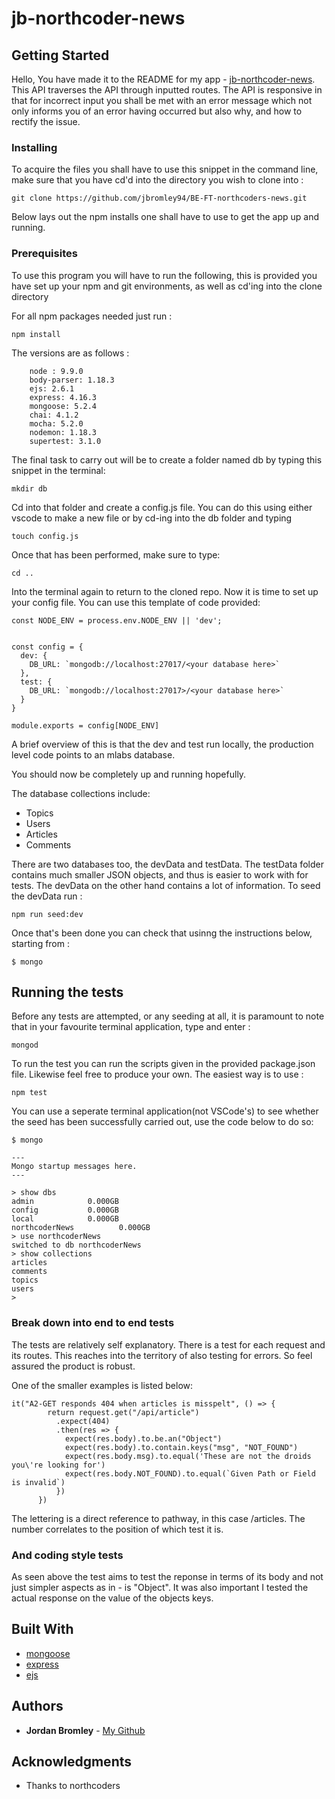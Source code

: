 # jb-northcoder-news

## Getting Started

Hello,
You have made it to the README for my app - [jb-northcoder-news](https://jb-northcoder-news.herokuapp.com/).
This API traverses the API through inputted routes. The API is responsive in that for incorrect input you shall be met with an error message which not only informs you of an error having occurred but also why, and how to rectify the issue.

### Installing

To acquire the files you shall have to use this snippet in the command line, make sure that you have cd'd into the directory you wish to clone into :

```
git clone https://github.com/jbromley94/BE-FT-northcoders-news.git
```

Below lays out the npm installs one shall have to use to get the app up and running.

### Prerequisites

To use this program you will have to run the following, this is provided you have set up your npm and git environments, as well as cd'ing into the clone directory

For all npm packages needed just run :

```
npm install
```

The versions are as follows :

```
    node : 9.9.0
    body-parser: 1.18.3
    ejs: 2.6.1
    express: 4.16.3
    mongoose: 5.2.4
    chai: 4.1.2
    mocha: 5.2.0
    nodemon: 1.18.3
    supertest: 3.1.0
```

The final task to carry out will be to create a folder named db by typing this snippet in the terminal:

```
mkdir db
```

Cd into that folder and create a config.js file. You can do this using either vscode to make a new file or by cd-ing into the db folder and typing

```
touch config.js
```

Once that has been performed, make sure to type:

```
cd ..
```

Into the terminal again to return to the cloned repo. Now it is time to set up your config file. You can use this template of code provided:

```
const NODE_ENV = process.env.NODE_ENV || 'dev';


const config = {
  dev: {
    DB_URL: `mongodb://localhost:27017/<your database here>`
  },
  test: {
    DB_URL: `mongodb://localhost:27017>/<your database here>`
  }
}

module.exports = config[NODE_ENV]
```

A brief overview of this is that the dev and test run locally, the production level code points to an mlabs database.

You should now be completely up and running hopefully.

The database collections include:

- Topics
- Users
- Articles
- Comments

There are two databases too, the devData and testData. The testData folder contains much smaller JSON objects, and thus is easier to work with for tests. The devData on the other hand contains a lot of information. To seed the devData run :

```
npm run seed:dev
```

Once that's been done you can check that usinng the instructions below, starting from :

```
$ mongo
```

## Running the tests

Before any tests are attempted, or any seeding at all, it is paramount to note that in your favourite terminal application, type and enter :

```
mongod
```

To run the test you can run the scripts given in the provided package.json file.
Likewise feel free to produce your own.
The easiest way is to use :

```
npm test
```

You can use a seperate terminal application(not VSCode's) to see whether the seed has been successfully carried out, use the code below to do so:

```
$ mongo

---
Mongo startup messages here.
---

> show dbs
admin            0.000GB
config           0.000GB
local            0.000GB
northcoderNews          0.000GB
> use northcoderNews
switched to db northcoderNews
> show collections
articles
comments
topics
users
>
```

### Break down into end to end tests

The tests are relatively self explanatory.
There is a test for each request and its routes. This reaches into the territory of also testing for errors. So feel assured the product is robust.

One of the smaller examples is listed below:

```
it("A2-GET responds 404 when articles is misspelt", () => {
        return request.get("/api/article")
          .expect(404)
          .then(res => {
            expect(res.body).to.be.an("Object")
            expect(res.body).to.contain.keys("msg", "NOT_FOUND")
            expect(res.body.msg).to.equal('These are not the droids you\'re looking for')
            expect(res.body.NOT_FOUND).to.equal(`Given Path or Field is invalid`)
          })
      })
```

The lettering is a direct reference to pathway, in this case /articles. The number correlates to the position of which test it is.

### And coding style tests

As seen above the test aims to test the reponse in terms of its body and not just simpler aspects as in - is "Object".
It was also important I tested the actual response on the value of the objects keys.

## Built With

- [mongoose](http://mongoosejs.com/docs/)
- [express](https://expressjs.com/)
- [ejs](http://www.embeddedjs.com/)

## Authors

- **Jordan Bromley** - [My Github](https://github.com/jbromley94)

## Acknowledgments

- Thanks to northcoders
